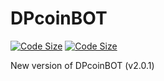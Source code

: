 # DPcoinBOT
[![Code Size](https://img.shields.io/github/languages/code-size/D1ffic00lt/DPcoinBOT)](https://github.com/D1ffic00lt/DPcoinBOT)
[![Code Size](https://img.shields.io/tokei/lines/github/D1ffic00lt/DPcoinBOT)](https://github.com/D1ffic00lt/DPcoinBOT)

New version of DPcoinBOT (v2.0.1)
